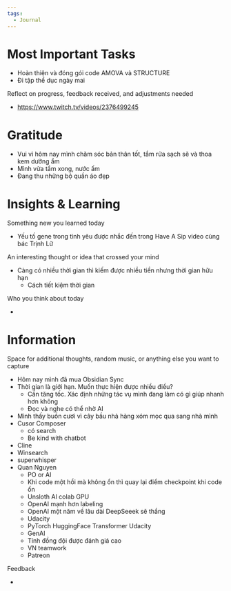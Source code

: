 ```yaml
---
tags:
  - Journal
---
```


# Most Important Tasks

- Hoàn thiện và đóng gói code AMOVA và STRUCTURE
- Đi tập thể dục ngày mai

Reflect on progress, feedback received, and adjustments needed

- https://www.twitch.tv/videos/2376499245

# Gratitude

- Vui vì hôm nay mình chăm sóc bản thân tốt, tắm rửa sạch sẽ và thoa kem dưỡng ẩm
- Mình vừa tắm xong, nước ấm
- Đang thu những bộ quần áo đẹp

# Insights & Learning

Something new you learned today

- Yếu tố gene trong tình yêu được nhắc đến trong Have A Sip video cùng bác Trịnh Lữ

An interesting thought or idea that crossed your mind

- Càng có nhiều thời gian thì kiếm được nhiều tiền nhưng thời gian hữu hạn
	- Cách tiết kiệm thời gian

Who you think about today

- 

# Information

Space for additional thoughts, random music, or anything else you want to capture

- Hôm nay mình đã mua Obsidian Sync
- Thời gian là giới hạn. Muốn thực hiện được nhiều điều?
	- Cần tăng tốc. Xác định những tác vụ mình đang làm có gì giúp nhanh hơn không
	- Đọc và nghe có thể nhờ AI
- Mình thấy buồn cươi vì cây bầu nhà hàng xóm mọc qua sang nhà mình
- Cusor Composer
	- có search
	- Be kind with chatbot
- Cline
- Winsearch
- superwhisper
- Quan Nguyen
	- PO or AI
	- Khi code một hồi mà không ổn thì quay lại điểm checkpoint khi code ổn
	- Unsloth AI colab GPU
	- OpenAI mạnh hơn labeling 
	- OpenAI một năm về lâu dài DeepSeeek sẽ thắng
	- Udacity
	- PyTorch HuggingFace Transformer Udacity
	- GenAI
	- Tính đồng đội được đánh giá cao
	- VN teamwork 
	- Patreon

Feedback

- 
